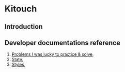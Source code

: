 # Kitouch

## Introduction

## Developer documentations reference

1. [Problems I was lucky to practice & solve](docs/problems-practiced-solved.md),
1. [State](docs/state.md),
1. [Styles](docs/styles.md),

